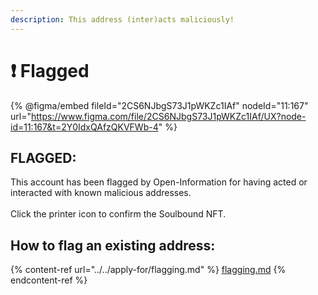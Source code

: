 ```yaml
---
description: This address (inter)acts maliciously!
---
```


# ❗ Flagged

{% @figma/embed fileId="2CS6NJbgS73J1pWKZc1IAf" nodeId="11:167" url="https://www.figma.com/file/2CS6NJbgS73J1pWKZc1IAf/UX?node-id=11:167&t=2Y0IdxQAfzQKVFWb-4" %}

## **FLAGGED:**

This account has been flagged by Open-Information for having acted or interacted with known malicious addresses.\
\
Click the printer icon to confirm the Soulbound NFT.

## How to flag an existing address:

{% content-ref url="../../apply-for/flagging.md" %}
[flagging.md](../../apply-for/flagging.md)
{% endcontent-ref %}
